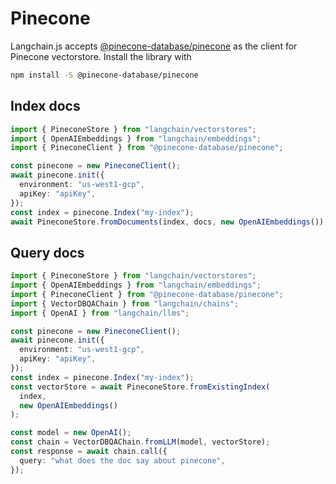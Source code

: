 # Pinecone

Langchain.js accepts [@pinecone-database/pinecone](https://docs.pinecone.io/docs/node-client) as the client for Pinecone vectorstore. Install the library with

```bash npm2yarn
npm install -S @pinecone-database/pinecone
```

## Index docs

```typescript
import { PineconeStore } from "langchain/vectorstores";
import { OpenAIEmbeddings } from "langchain/embeddings";
import { PineconeClient } from "@pinecone-database/pinecone";

const pinecone = new PineconeClient();
await pinecone.init({
  environment: "us-west1-gcp",
  apiKey: "apiKey",
});
const index = pinecone.Index("my-index");
await PineconeStore.fromDocuments(index, docs, new OpenAIEmbeddings());
```

## Query docs

```typescript
import { PineconeStore } from "langchain/vectorstores";
import { OpenAIEmbeddings } from "langchain/embeddings";
import { PineconeClient } from "@pinecone-database/pinecone";
import { VectorDBQAChain } from "langchain/chains";
import { OpenAI } from "langchain/llms";

const pinecone = new PineconeClient();
await pinecone.init({
  environment: "us-west1-gcp",
  apiKey: "apiKey",
});
const index = pinecone.Index("my-index");
const vectorStore = await PineconeStore.fromExistingIndex(
  index,
  new OpenAIEmbeddings()
);

const model = new OpenAI();
const chain = VectorDBQAChain.fromLLM(model, vectorStore);
const response = await chain.call({
  query: "what does the doc say about pinecone",
});
```
